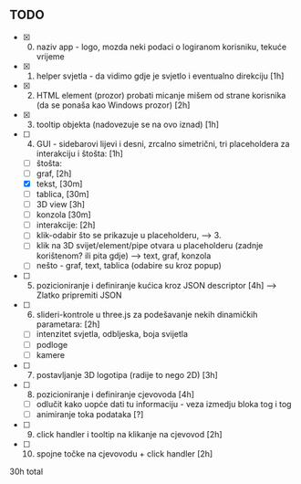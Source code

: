 TODO
---
- [x] 0. naziv app - logo, mozda neki podaci o logiranom korisniku, tekuće vrijeme
- [x] 1. helper svjetla - da vidimo gdje je svjetlo i eventualno direkciju [1h]
- [x] 2. HTML element (prozor) probati micanje mišem od strane korisnika (da se ponaša kao Windows prozor) [2h]
- [x] 3. tooltip objekta (nadovezuje se na ovo iznad) [1h]
- [ ] 4. GUI - sidebarovi lijevi i desni, zrcalno simetrični, tri placeholdera za interakciju i štošta: [1h]
    - [ ] štošta:
    - [ ] graf, [2h]
    - [x] tekst, [30m]
    - [ ] tablica, [30m]
    - [ ] 3D view [3h]
    - [ ] konzola [30m]
    - [ ] interakcije: [2h]
    - [ ] klik-odabir što se prikazuje u placeholderu, --> 3.
    - [ ] klik na 3D svijet/element/pipe otvara u placeholderu (zadnje korištenom? ili pita gdje) --> text, graf, konzola
    - [ ] nešto - graf, text, tablica (odabire su kroz popup)
- [ ] 5. pozicioniranje i definiranje kućica kroz JSON descriptor [4h] --> Zlatko pripremiti JSON
- [ ] 6. slideri-kontrole u three.js za podešavanje nekih dinamičkih parametara: [2h]
    - [ ] intenzitet svjetla, odbljeska, boja svijetla
    - [ ] podloge
    - [ ] kamere
- [ ] 7. postavljanje 3D logotipa (radije to nego 2D) [3h]
- [ ] 8. pozicioniranje i definiranje cjevovoda [4h]
    - [ ] odlučit kako uopće dati tu informaciju - veza izmedju bloka tog i tog
    - [ ] animiranje toka podataka [?]
- [ ] 9. click handler i tooltip na klikanje na cjevovod [2h]
- [ ] 10. spojne točke na cjevovodu + click handler [2h]

30h total
